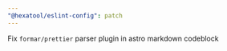 ```yaml
---
"@hexatool/eslint-config": patch
---
```


Fix `formar/prettier` parser plugin in astro markdown codeblock
